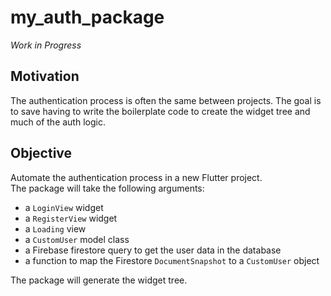 # my_auth_package

_Work in Progress_

## Motivation
The authentication process is often the same between projects. The goal is to save having to write the boilerplate code to create the widget tree and much of the auth logic.

## Objective
Automate the authentication process in a new Flutter project.  
The package will take the following arguments:
  - a `LoginView` widget
  - a `RegisterView` widget
  - a `Loading` view
  - a `CustomUser` model class
  - a Firebase firestore query to get the user data in the database
  - a function to map the Firestore `DocumentSnapshot` to a `CustomUser` object

The package will generate the widget tree.

